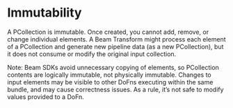 # Immutability

A PCollection is immutable. Once created, you cannot add, remove, or change individual elements. A Beam Transform might process each element of a PCollection and generate new pipeline data (as a new PCollection), but it does not consume or modify the original input collection.



Note: Beam SDKs avoid unnecessary copying of elements, so PCollection contents are logically immutable, not physically immutable. Changes to input elements may be visible to other DoFns executing within the same bundle, and may cause correctness issues. As a rule, it’s not safe to modify values provided to a DoFn.

